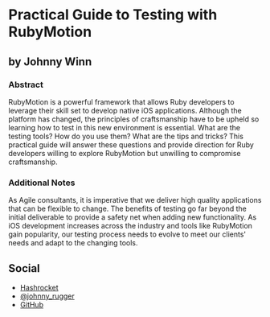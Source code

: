 # Practical Guide to Testing with RubyMotion #

## by Johnny Winn ##

### Abstract ###

RubyMotion is a powerful framework that allows Ruby developers to leverage their skill set to develop native iOS applications. Although the platform has changed, the principles of craftsmanship have to be upheld so learning how to test in this new environment is essential. What are the testing tools? How do you use them? What are the tips and tricks? This practical guide will answer these questions and provide direction for Ruby developers willing to explore RubyMotion but unwilling to compromise craftsmanship.

### Additional Notes ###

As Agile consultants, it is imperative that we deliver high quality applications that can be flexible to change. The benefits of testing go far beyond the initial deliverable to provide a safety net when adding new functionality. As iOS development increases across the industry and tools like RubyMotion gain popularity, our testing process needs to evolve to meet our clients' needs and adapt to the changing tools.

## Social ##

* [Hashrocket](http://hashrocket.com/people/johnny-winn)
* [@johnny_rugger](http://twitter.com/johnny_rugger)
* [GitHub](https://github.com/nurugger07)
